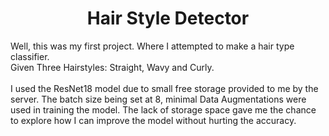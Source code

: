 <center><h1>Hair Style Detector</h1></center>

<p>Well, this was my first project. Where I attempted to make a hair type classifier.<br> Given Three Hairstyles: Straight, Wavy and Curly. <br><br>I used the ResNet18 model due to small free storage provided to me by the server. The batch size being set at 8, minimal Data Augmentations were used in training the model. The lack of storage space gave me the chance to explore how I can improve the model without hurting the accuracy.</p>
